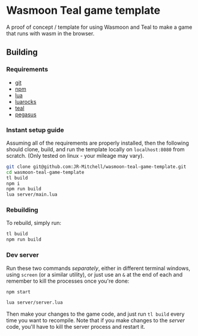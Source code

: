 # Wasmoon Teal game template
A proof of concept / template for using Wasmoon and Teal to make a game that runs with wasm in the browser.

## Building
### Requirements
- [git](https://git-scm.com/)
- [npm](https://www.npmjs.com/)
- [lua](https://www.lua.org/)
- [luarocks](https://luarocks.org/)
- [teal](https://github.com/teal-language/tl)
- [pegasus](https://github.com/EvandroLG/pegasus.lua)

### Instant setup guide
Assuming all of the requirements are properly installed, then the following should clone, build, and run the template locally on `localhost:8080` from scratch.
(Only tested on linux - your mileage may vary).
```sh
git clone git@github.com:JR-Mitchell/wasmoon-teal-game-template.git
cd wasmoon-teal-game-template
tl build
npm i
npm run build
lua server/main.lua
```

### Rebuilding
To rebuild, simply run:
```sh
tl build
npm run build
```

### Dev server
Run these two commands *separately*, either in different terminal windows, using `screen` (or a similar utility), or just use an `&` at the end of each and remember to kill the processes once you're done:
```sh
npm start
```
```sh
lua server/server.lua
```
Then make your changes to the game code, and just run `tl build` every time you want to recompile.
Note that if you make changes to the *server* code, you'll have to kill the server process and restart it.